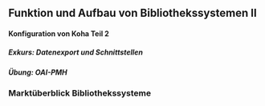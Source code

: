 ## Funktion und Aufbau von Bibliothekssystemen II ##

#### Konfiguration von Koha Teil 2 
##### Exkurs: Datenexport und Schnittstellen  
##### Übung: OAI-PMH  
### Marktüberblick Bibliothekssysteme
